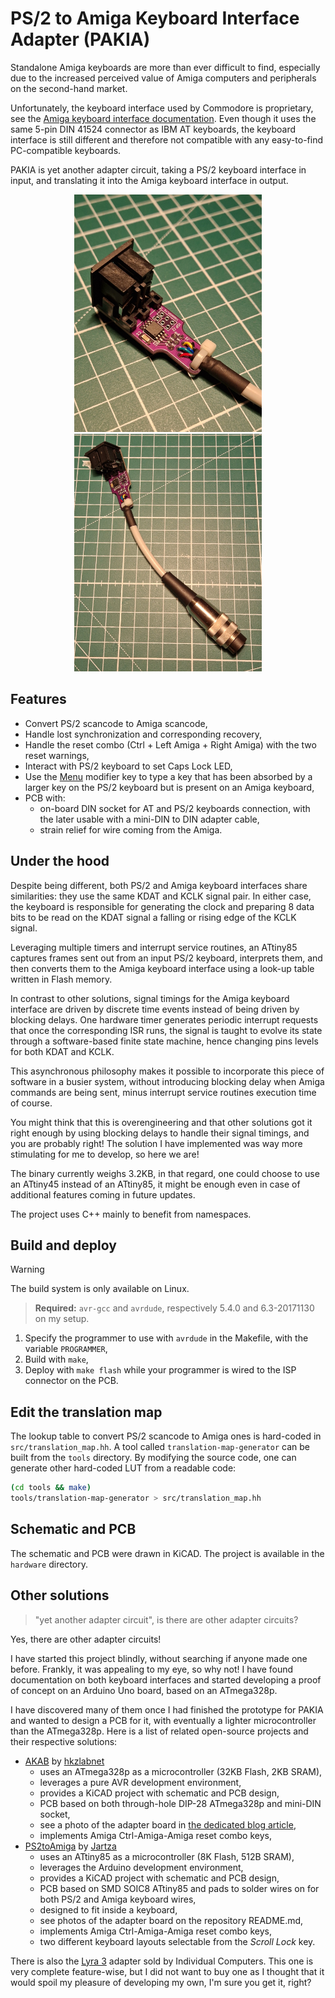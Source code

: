 # PS/2 to Amiga Keyboard Interface Adapter (PAKIA)

Standalone Amiga keyboards are more than ever difficult to find, especially due to the increased perceived value of Amiga computers and peripherals on the second-hand market.

Unfortunately, the keyboard interface used by Commodore is proprietary, see the [Amiga keyboard interface documentation](http://amigadev.elowar.com/read/ADCD_2.1/Hardware_Manual_guide/node0172.html).
Even though it uses the same 5-pin DIN 41524 connector as IBM AT keyboards, the keyboard interface is still different and therefore not compatible with any easy-to-find PC-compatible keyboards.

PAKIA is yet another adapter circuit, taking a PS/2 keyboard interface in input, and translating it into the Amiga keyboard interface in output.

<p align="center">
  <img height="380" src="resources/pcb.png">
  <img height="380" src="resources/whole_adapter.png">
</p>

## Features

- Convert PS/2 scancode to Amiga scancode,
- Handle lost synchronization and corresponding recovery,
- Handle the reset combo (Ctrl + Left Amiga + Right Amiga) with the two reset warnings,
- Interact with PS/2 keyboard to set Caps Lock LED,
- Use the [Menu](https://en.wikipedia.org/wiki/Menu_key) modifier key to type a key that has been absorbed by a larger key on the PS/2 keyboard but is present on an Amiga keyboard,
- PCB with: 
    - on-board DIN socket for AT and PS/2 keyboards connection, with the later usable with a mini-DIN to DIN adapter cable,
    - strain relief for wire coming from the Amiga. 

## Under the hood

Despite being different, both PS/2 and Amiga keyboard interfaces share similarities: they use the same KDAT and KCLK signal pair.
In either case, the keyboard is responsible for generating the clock and preparing 8 data bits to be read on the KDAT signal a falling or rising edge of the KCLK signal.

Leveraging multiple timers and interrupt service routines, an ATtiny85 captures frames sent out from an input PS/2 keyboard, interprets them, and then converts them to the Amiga keyboard interface using a look-up table written in Flash memory.

In contrast to other solutions, signal timings for the Amiga keyboard interface are driven by discrete time events instead of being driven by blocking delays.
One hardware timer generates periodic interrupt requests that once the corresponding ISR runs, the signal is taught to evolve its state through a software-based finite state machine, hence changing pins levels for both KDAT and KCLK.

This asynchronous philosophy makes it possible to incorporate this piece of software in a busier system, without introducing blocking delay when Amiga commands are being sent, minus interrupt service routines execution time of course.

You might think that this is overengineering and that other solutions got it right enough by using blocking delays to handle their signal timings, and you are probably right!
The solution I have implemented was way more stimulating for me to develop, so here we are!

The binary currently weighs 3.2KB, in that regard, one could choose to use an ATtiny45 instead of an ATtiny85, it might be enough even in case of additional features coming in future updates.

The project uses C++ mainly to benefit from namespaces.

## Build and deploy

> [!WARNING]
> The build system is only available on Linux.

> **Required:** `avr-gcc` and `avrdude`, respectively 5.4.0 and 6.3-20171130 on my setup.

1. Specify the programmer to use with `avrdude` in the Makefile, with the variable `PROGRAMMER`,
2. Build with `make`,
3. Deploy with `make flash` while your programmer is wired to the ISP connector on the PCB.

## Edit the translation map

The lookup table to convert PS/2 scancode to Amiga ones is hard-coded in `src/translation_map.hh`.
A tool called `translation-map-generator` can be built from the `tools` directory.
By modifying the source code, one can generate other hard-coded LUT from a readable code:

```bash
(cd tools && make)
tools/translation-map-generator > src/translation_map.hh
```

##  Schematic and PCB

The schematic and PCB were drawn in KiCAD. The project is available in the `hardware` directory.

## Other solutions

> "yet another adapter circuit", is there are other adapter circuits?

Yes, there are other adapter circuits! 

I have started this project blindly, without searching if anyone made one before.
Frankly, it was appealing to my eye, so why not!
I have found documentation on both keyboard interfaces and started developing a proof of concept on an Arduino Uno board, based on an ATmega328p.

I have discovered many of them once I had finished the prototype for PAKIA and wanted to design a PCB for it, with eventually a lighter microcontroller than the ATmega328p.
Here is a list of related open-source projects and their respective solutions:

- [AKAB](https://gitlab.com/hkzlab-retrocomputing/AKAB_Reloaded) by [hkzlabnet](http://mercatopo-en.blogspot.com/)
    - uses an ATmega328p as a microcontroller (32KB Flash, 2KB SRAM),
    - leverages a pure AVR development environment,
    - provides a KiCAD project with schematic and PCB design,
    - PCB based on both through-hole DIP-28 ATmega328p and mini-DIN socket,
    - see a photo of the adapter board in [the dedicated blog article](http://mercatopo-en.blogspot.com/2013/11/first-prototype-of-akab-amiga-keyboard.html),
    - implements Amiga Ctrl-Amiga-Amiga reset combo keys, 
- [PS2toAmiga](https://github.com/Jartza/PS2toAmiga) by [Jartza](https://github.com/Jartza)
    - uses an ATtiny85 as a microcontroller (8K Flash, 512B SRAM),
    - leverages the Arduino development environment,
    - provides a KiCAD project with schematic and PCB design,
    - PCB based on SMD SOIC8 ATtiny85 and pads to solder wires on for both PS/2 and Amiga keyboard wires,
    - designed to fit inside a keyboard,
    - see photos of the adapter board on the repository README.md,
    - implements Amiga Ctrl-Amiga-Amiga reset combo keys, 
    - two different keyboard layouts selectable from the *Scroll Lock* key.


There is also the [Lyra 3](http://wiki.icomp.de/wiki/Lyra_3) adapter sold by Individual Computers.
This one is very complete feature-wise, but I did not want to buy one as I thought that it would spoil my pleasure of developing my own, I'm sure you get it, right?
